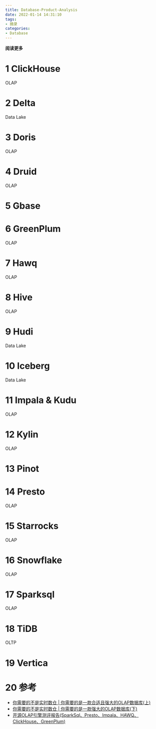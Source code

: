 ```yaml
---
title: Database-Product-Analysis
date: 2022-01-14 14:31:10
tags: 
- 摘录
categories: 
- Database
---
```


**阅读更多**

<!--more-->

# 1 ClickHouse

OLAP

# 2 Delta

Data Lake

# 3 Doris

OLAP

# 4 Druid

OLAP

# 5 Gbase

# 6 GreenPlum

OLAP

# 7 Hawq

OLAP

# 8 Hive

OLAP

# 9 Hudi

Data Lake

# 10 Iceberg

Data Lake

# 11 Impala & Kudu

OLAP

# 12 Kylin

OLAP

# 13 Pinot

# 14 Presto

OLAP

# 15 Starrocks

OLAP

# 16 Snowflake

OLAP

# 17 Sparksql

OLAP

# 18 TiDB

OLTP

# 19 Vertica

# 20 参考

* [你需要的不是实时数仓 | 你需要的是一款合适且强大的OLAP数据库(上)](https://segmentfault.com/a/1190000020385432)
* [你需要的不是实时数仓 | 你需要的是一款强大的OLAP数据库(下)](https://segmentfault.com/a/1190000020385389)
* [开源OLAP引擎测评报告(SparkSql、Presto、Impala、HAWQ、ClickHouse、GreenPlum)](https://blog.csdn.net/oDaiLiDong/article/details/86570211)
